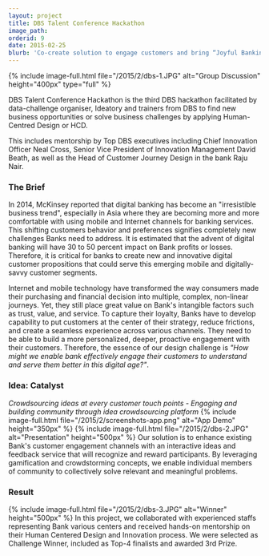 ```yaml
---
layout: project
title: DBS Talent Conference Hackathon
image_path: 
orderid: 9
date: 2015-02-25
blurb: 'Co-create solution to engage customers and bring “Joyful Banking”'
---
```

{% include image-full.html file="/2015/2/dbs-1.JPG" alt="Group Discussion" height="400px" type="full"  %}
<p class='sublead'>DBS Talent Conference Hackathon is the third DBS hackathon facilitated by data-challenge organiser, Ideatory and trainers from DBS to find new business opportunities or solve business challenges by applying Human-Centred Design or HCD.</p> 
This includes mentorship by Top DBS executives including Chief Innovation Officer Neal Cross, Senior Vice President of Innovation Management David Beath, as well as the Head of Customer Journey Design in the bank Raju Nair.
<!--more-->

### The Brief
In 2014, McKinsey reported that digital banking has become an "irresistible business trend", especially in Asia where they are becoming more and more comfortable with using mobile and Internet channels for banking services. This shifting customers behavior and preferences signifies completely new challenges Banks need to address. It is estimated that the advent of digital banking will have 30 to 50 percent impact on Bank profits or losses. Therefore, it is critical for banks to create new and innovative digital customer propositions that could serve this emerging mobile and digitally-savvy customer segments.

Internet and mobile technology have transformed the way consumers made their purchasing and financial decision into multiple, complex, non-linear journeys. Yet, they still place great value on Bank's intangible factors such as trust, value, and service. To capture their loyalty, Banks have to develop capability to put customers at the center of their strategy, reduce frictions, and create a seamless experience across various channels. They need to be able to build a more personalized, deeper, proactive engagement with their customers. Therefore, the essence of our design challenge is *"How might we enable bank effectively engage their customers to understand and serve them better in this digital age?"*.

### Idea: Catalyst
*Crowdsourcing ideas at every customer touch points - Engaging and building community through idea crowdsourcing platform*
{% include image-full.html file="/2015/2/screenshots-app.png" alt="App Demo" height="350px" %}
{% include image-full.html file="/2015/2/dbs-2.JPG" alt="Presentation" height="500px"  %}
Our solution is to enhance existing Bank's customer engagement channels with an interactive ideas and feedback service that will recognize and reward participants. By leveraging gamification and crowdstorming concepts, we enable individual members of community to collectively solve relevant and meaningful problems. 

### Result
{% include image-full.html file="/2015/2/dbs-3.JPG" alt="Winner" height="500px"  %}
In this project, we collaborated with experienced staffs representing Bank various centers and received hands-on mentorship on their Human Centered Design and Innovation process. We were selected as Challenge Winner, included as Top-4 finalists and awarded 3rd Prize. 
